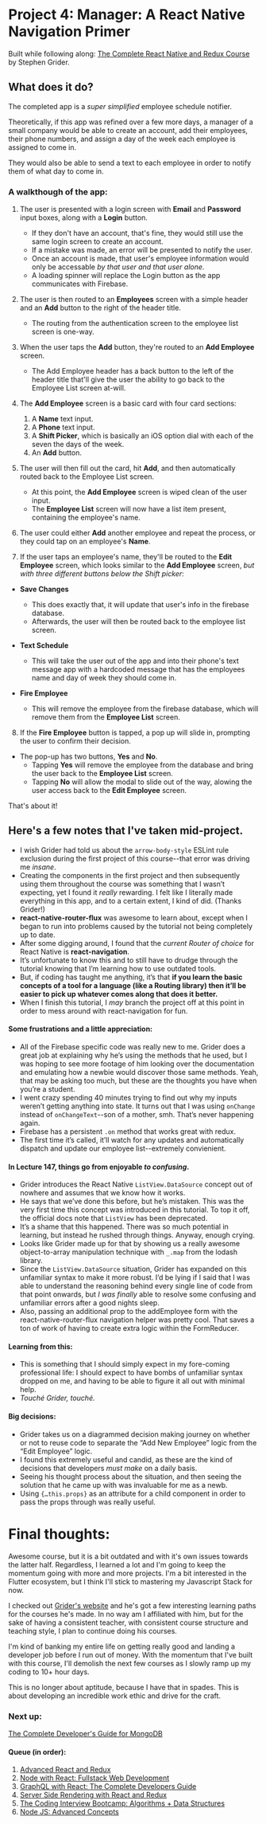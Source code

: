 # Project 4: Manager: A React Native Navigation Primer

Built while following along: [The Complete React Native and Redux Course](https://www.udemy.com/the-complete-react-native-and-redux-course) by Stephen Grider. 

## What does it do?

The completed app is a *super simplified* employee schedule notifier. 

Theoretically, if this app was refined over a few more days, a manager of a small company would be able to create an account, add their employees, their phone numbers, and assign a day of the week each employee is assigned to come in. 

They would also be able to send a text to each employee in order to notify them of what day to come in.

### A walkthough of the app:

1. The user is presented with a login screen with **Email** and **Password** input boxes, along with a **Login** button.
    * If they don't have an account, that's fine, they would still use the same login screen to create an account.
    * If a mistake was made, an error will be presented to notify the user.
    * Once an account is made, that user's employee information would only be accessable *by that user and that user alone*.
    * A loading spinner will replace the Login button as the app communicates with Firebase.
    
2. The user is then routed to an **Employees** screen with a simple header and an **Add** button to the right of the header title.
    * The routing from the authentication screen to the employee list screen is one-way.
    
3. When the user taps the **Add** button, they're routed to an **Add Employee** screen.
    * The Add Employee header has a back button to the left of the header title that'll give the user the ability to go back to the Employee List screen at-will.
    
4. The **Add Employee** screen is a basic card with four card sections:
    1. A **Name** text input.
    2. A **Phone** text input.
    3. A **Shift Picker**, which is basically an iOS option dial with each of the seven the days of the week.
    4. An **Add** button.

5. The user will then fill out the card, hit **Add**, and then automatically routed back to the Employee List screen.
    * At this point, the **Add Employee** screen is wiped clean of the user input.
    * The **Employee List** screen will now have a list item present, containing the employee's name.
    
6. The user could either **Add** another employee and repeat the process, or they could tap on an employee's **Name**.
7. If the user taps an employee's name, they'll be routed to the **Edit Employee** screen, which looks similar to the **Add Employee** screen, *but with three different buttons below the Shift picker*:

  * **Save Changes**
    * This does exactly that, it will update that user's info in the firebase database.
    * Afterwards, the user will then be routed back to the employee list screen.
      
  * **Text Schedule**
    * This will take the user out of the app and into their phone's text message app with a hardcoded message that has the employees name and day of week they should come in.
    
  * **Fire Employee**
    * This will remove the employee from the firebase database, which will remove them from the **Employee List** screen.

8. If the **Fire Employee** button is tapped, a pop up will slide in, prompting the user to confirm their decision. 
  * The pop-up has two buttons, **Yes** and **No**.
    * Tapping **Yes** will remove the employee from the database and bring the user back to the **Employee List** screen.
    * Tapping **No** will allow the modal to slide out of the way, alowing the user access back to the **Edit Employee** screen.
    
That's about it!

## Here's a few notes that I've taken mid-project.

* I wish Grider had told us about the `arrow-body-style` ESLint rule exclusion during the first project of this course--that error was driving me *insane*.
* Creating the components in the first project and then subsequently using them throughout the course was something that I wasn’t expecting, yet I found it *really* rewarding. I felt like I literally made everything in this app, and to a certain extent, I kind of did. (Thanks Grider!)
* **react-native-router-flux** was awesome to learn about, except when I began to run into problems caused by the tutorial not being completely up to date.
* After some digging around, I found that the *current Router of choice* for React Native is **react-navigation**.
* It’s unfortunate to know this and to still have to drudge through the tutorial knowing that I’m learning how to use outdated tools.
* But, if coding has taught me anything, it’s that **if you learn the basic concepts of a tool for a language (like a Routing library) then it’ll be easier to pick up whatever comes along that does it better.**
* When I finish this tutorial, I *may* branch the project off at this point in order to mess around with react-navigation for fun.

#### Some frustrations and a little appreciation:

* All of the Firebase specific code was really new to me. Grider does a great job at explaining why he’s using the methods that he used, but I was hoping to see more footage of him looking over the documentation and emulating how a newbie would discover those same methods. Yeah, that may be asking too much, but these are the thoughts you have when you’re a student. 
* I went crazy spending 40 minutes trying to find out why my inputs weren’t getting anything into state. It turns out that I was using `onChange` instead of `onChangeText`--son of a mother, smh. That’s never happening again.
* Firebase has a  persistent `.on` method that works great with redux. 
* The first time it’s called, it’ll watch for any updates and automatically dispatch and update our employee list--extremely convienient.

#### In Lecture 147, things go from enjoyable *to confusing*.

* Grider introduces the React Native `ListView.DataSource` concept out of nowhere and assumes that we know how it works. 
* He says that we’ve done this before, but he’s mistaken. This was the very first time this concept was introduced in this tutorial. To top it off, the official docs note that `ListView` has been deprecated.
* It’s a shame that this happened. There was so much potential in learning, but instead he rushed through things. Anyway, enough crying. 
* Looks like Grider made up for that by showing us a really awesome object-to-array manipulation technique with `_.map` from the lodash library.
* Since the `ListView.DataSource` situation, Grider has expanded on this unfamiliar syntax to make it more robust. I’d be lying if I said that I was able to understand the reasoning behind every single line of code from that point onwards, but *I was finally* able to resolve some confusing and unfamiliar errors after a good nights sleep.
* Also, passing an additional prop to the addEmployee form with the react-native-router-flux navigation helper was pretty cool. That saves a ton of work of having to create extra logic within the FormReducer.

#### Learning from this:

* This is something that I should simply expect in my fore-coming professional life: I should expect to have bombs of unfamiliar syntax dropped on me, and having to be able to figure it all out with minimal help. 
* *Touché Grider, touché.*

#### Big decisions:

* Grider takes us on a diagrammed decision making journey on whether or not to reuse code to separate the “Add New Employee” logic from the “Edit Employee” logic. 
* I found this extremely useful and candid, as these are the kind of decisions that developers *must make* on a daily basis. 
* Seeing his thought process about the situation, and then seeing the solution that he came up with was invaluable for me as a newb.
* Using `{…this.props}` as an attribute for a child component in order to pass the props through was really useful.

# Final thoughts: 

Awesome course, but it is a bit outdated and with it's own issues towards the latter half. Regardless, I learned a lot and I'm going to keep the momentum going with more and more projects. I'm a bit interested in the Flutter ecosystem, but I think I'll stick to mastering my Javascript Stack for now.

I checked out [Grider's website](https://https://www.rallycoding.com/) and he's got a few interesting learning paths for the courses he's made. In no way am I affiliated with him, but for the sake of having a consistent teacher, with consistent course structure and teaching style, I plan to continue doing his courses. 

I'm kind of banking my entire life on getting really good and landing a developer job before I run out of money. With the momentum that I've built with this course, I'll demolish the next few courses as I slowly ramp up my coding to 10+ hour days. 

This is no longer about aptitude, because I have that in spades. This is about developing an incredible work ethic and drive for the craft.

### Next up: 

[The Complete Developer's Guide for MongoDB](https://www.udemy.com/the-complete-developers-guide-to-mongodb/?couponCode=4MORE1234)

#### Queue (in order):

1. [Advanced React and Redux](https://www.udemy.com/react-redux-tutorial/?couponCode=4MORE1234)
2. [Node with React: Fullstack Web Development](https://www.udemy.com/node-with-react-fullstack-web-development/?couponCode=RCODING)
3. [GraphQL with React: The Complete Developers Guide](https://www.udemy.com/graphql-with-react-course/?couponCode=4MORE1234)
4. [Server Side Rendering with React and Redux](https://www.udemy.com/server-side-rendering-with-react-and-redux/?couponCode=RCODING)
5. [The Coding Interview Bootcamp: Algorithms + Data Structures](https://www.udemy.com/coding-interview-bootcamp-algorithms-and-data-structure/?couponCode=4more1234)
6. [Node JS: Advanced Concepts](https://www.udemy.com/advanced-node-for-developers/?couponCode=RCODING)
